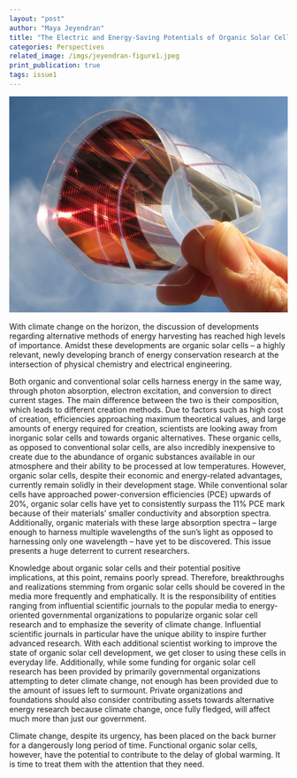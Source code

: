 ```yaml
---
layout: "post"
author: "Maya Jeyendran"
title: "The Electric and Energy-Saving Potentials of Organic Solar Cells"
categories: Perspectives
related_image: /imgs/jeyendran-figure1.jpeg
print_publication: true
tags: issue1
---
```


<!--excerpt-->

![](/imgs/jeyendran-figure1.jpeg)

With climate change on the horizon, the discussion of developments regarding alternative methods of energy harvesting has reached high levels of importance. Amidst these developments are organic solar cells – a highly relevant, newly developing branch of energy conservation research at the intersection of physical chemistry and electrical engineering.

Both organic and conventional solar cells harness energy in the same way, through photon absorption, electron excitation, and conversion to direct current stages. The main difference between the two is their composition, which leads to different creation methods. Due to factors such as high cost of creation, efficiencies approaching maximum theoretical values, and large amounts of energy required for creation, scientists are looking away from inorganic solar cells and towards organic alternatives. These organic cells, as opposed to conventional solar cells, are also incredibly inexpensive to create due to the abundance of organic substances available in our atmosphere and their ability to be processed at low temperatures. However, organic solar cells, despite their economic and energy-related advantages, currently remain solidly in their development stage. While conventional solar cells have approached power-conversion efficiencies (PCE) upwards of 20%, organic solar cells have yet to consistently surpass the 11% PCE mark because of their materials’ smaller conductivity and absorption spectra. Additionally, organic materials with these large absorption spectra – large enough to harness multiple wavelengths of the sun’s light as opposed to harnessing only one wavelength – have yet to be discovered. This issue presents a huge deterrent to current researchers.

Knowledge about organic solar cells and their potential positive implications, at this point, remains poorly spread. Therefore, breakthroughs and realizations stemming from organic solar cells should be covered in the media more frequently and emphatically. It is the responsibility of entities ranging from influential scientific journals to the popular media to energy-oriented governmental organizations to popularize organic solar cell research and to emphasize the severity of climate change. Influential scientific journals in particular have the unique ability to inspire further advanced research. With each additional scientist working to improve the state of organic solar cell development, we get closer to using these cells in everyday life. Additionally, while some funding for organic solar cell research has been provided by primarily governmental organizations attempting to deter climate change, not enough has been provided due to the amount of issues left to surmount. Private organizations and foundations should also consider contributing assets towards alternative energy research because climate change, once fully fledged, will affect much more than just our government.

Climate change, despite its urgency, has been placed on the back burner for a dangerously long period of time. Functional organic solar cells, however, have the potential to contribute to the delay of global warming. It is time to treat them with the attention that they need.